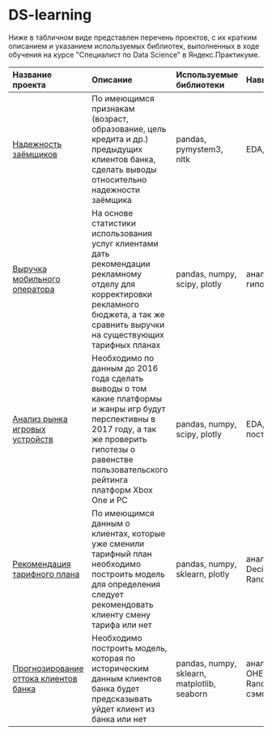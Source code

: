 # DS-learning

Ниже в табличном виде представлен перечень проектов, с их кратким описанием и указанием используемых библиотек, выполненных в ходе обучения на курсе "Специалист по Data Science" в Яндекс.Практикуме.

|Название проекта|Описание|Используемые библиотеки|Навыки|
|:---------------|:-------|:----------------------|:-----|
|[Надежность заёмщиков](https://github.com/BimMax/DS-learning/tree/main/project2.%20Credit%20scoring)|По имеющимся признакам (возраст, образование, цель кредита и др.) предыдущих клиентов банка, сделать выводы относительно надежности заёмщика|pandas, pymystem3, nltk|EDA, анализ данных|
|[Выручка мобильного оператора](https://github.com/BimMax/DS-learning/tree/main/project3.Mobile_clients)|На основе статистики использования услуг клиентами дать рекомендации рекламному отделу для корректировки рекламного бюджета, а так же сравнить выручки на существующих тарифных планах|pandas, numpy, scipy, plotly|анализ данных, проверка гипотез|
|[Анализ рынка игровых устройств](https://github.com/BimMax/DS-learning/tree/main/project4.Game_Market_Research)|Необходимо по данным до 2016 года сделать выводы о том какие платформы и жанры игр будут перспективны в 2017 году, а так же проверить гипотезы о равенстве пользовательского рейтинга платформ Xbox One и PC|pandas, numpy, scipy, plotly|EDA, анализ данных, построение графиков|
|[Рекомендация тарифного плана](https://github.com/BimMax/DS-learning/tree/main/project5.Tariffs_recomendation)|По имеющимся данным о клиентах, которые уже сменили тарифный план необходимо построить модель для определения следует рекомендовать клиенту смену тарифа или нет|pandas, numpy, sklearn, plotly|анализ данных, DecisionTreeClassifier, RandomForestClassifier|
|[Прогнозирование оттока клиентов банка](https://github.com/BimMax/DS-learning/tree/main/project6.Customer%20churn)|Необходимо построить модель, которая по историческим данным клиентов банка будет предсказывать уйдет клиент из банка или нет|pandas, numpy, sklearn, matplotlib, seaborn|анализ данных, OHE,DecisionTreeClassifier, RandomForestClassifier, сэмплирование |
